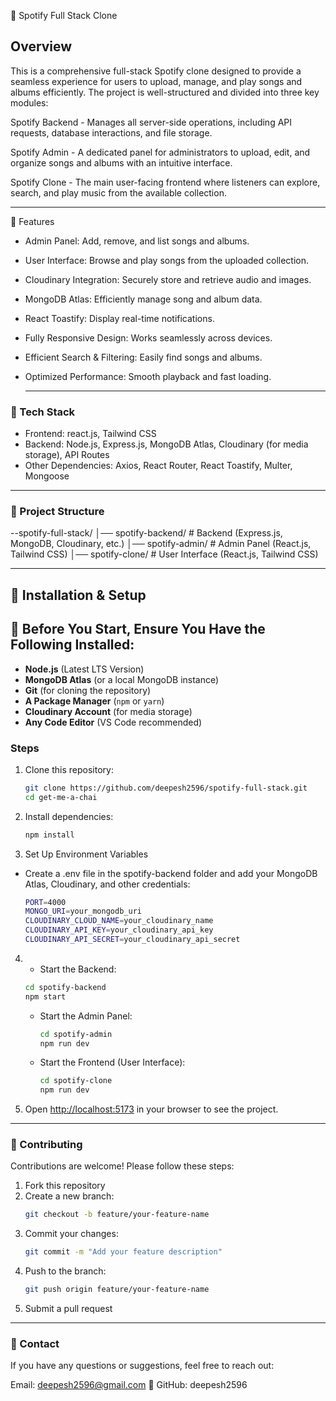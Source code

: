 🎵 Spotify Full Stack Clone

## Overview
This is a comprehensive full-stack Spotify clone designed to provide a seamless experience for users to upload, manage, and play songs and albums efficiently. The project is well-structured and divided into three key modules:

Spotify Backend - Manages all server-side operations, including API requests, database interactions, and file storage.

Spotify Admin - A dedicated panel for administrators to upload, edit, and organize songs and albums with an intuitive interface.

Spotify Clone - The main user-facing frontend where listeners can explore, search, and play music from the available collection.

---

🎯 Features
- Admin Panel: Add, remove, and list songs and albums.
- User Interface: Browse and play songs from the uploaded collection.
- Cloudinary Integration: Securely store and retrieve audio and images.
- MongoDB Atlas: Efficiently manage song and album data.
- React Toastify: Display real-time notifications.
- Fully Responsive Design: Works seamlessly across devices.
- Efficient Search & Filtering: Easily find songs and albums.
- Optimized Performance: Smooth playback and fast loading.

  ---

### 🚀 Tech Stack
 - Frontend: react.js, Tailwind CSS
 - Backend: Node.js, Express.js, MongoDB Atlas, Cloudinary (for media storage), API Routes
 - Other Dependencies: Axios, React Router, React Toastify, Multer, Mongoose

---

### 📂 Project Structure
--spotify-full-stack/
│── spotify-backend/   # Backend (Express.js, MongoDB, Cloudinary, etc.)
│── spotify-admin/     # Admin Panel (React.js, Tailwind CSS)
│── spotify-clone/     # User Interface (React.js, Tailwind CSS)

---

## 🔧 Installation & Setup

## 🔹 Before You Start, Ensure You Have the Following Installed:
- **Node.js** (Latest LTS Version)
- **MongoDB Atlas** (or a local MongoDB instance)
- **Git** (for cloning the repository)
- **A Package Manager** (`npm` or `yarn`)
- **Cloudinary Account** (for media storage)
- **Any Code Editor** (VS Code recommended)

### Steps
1. Clone this repository:
   ```bash
   git clone https://github.com/deepesh2596/spotify-full-stack.git  
   cd get-me-a-chai 
   ```
2. Install dependencies:
   ```bash
   npm install
   ```
3. Set Up Environment Variables
- Create a .env file in the spotify-backend folder and add your MongoDB Atlas, Cloudinary, and other credentials:
   ```bash
   PORT=4000
   MONGO_URI=your_mongodb_uri
   CLOUDINARY_CLOUD_NAME=your_cloudinary_name
   CLOUDINARY_API_KEY=your_cloudinary_api_key
   CLOUDINARY_API_SECRET=your_cloudinary_api_secret
   ```
4. * Start the Backend:
   ```bash
   cd spotify-backend
   npm start
   ```
   * Start the Admin Panel:
     ```bash
     cd spotify-admin
     npm run dev
     ```
   * Start the Frontend (User Interface):
      ```bash
     cd spotify-clone
     npm run dev
     ```
 5. Open [http://localhost:5173](http://localhost:5173) in your browser to see the project.

---      

### 🤝 Contributing
Contributions are welcome! Please follow these steps:
1. Fork this repository
2. Create a new branch:
   ```bash
   git checkout -b feature/your-feature-name
   ```
3. Commit your changes:
   ```bash
   git commit -m "Add your feature description"
   ```
4. Push to the branch:
   ```bash
   git push origin feature/your-feature-name
   ```
5. Submit a pull request

---

### 📧 Contact
If you have any questions or suggestions, feel free to reach out:

Email: deepesh2596@gmail.com 🚀
GitHub: deepesh2596

